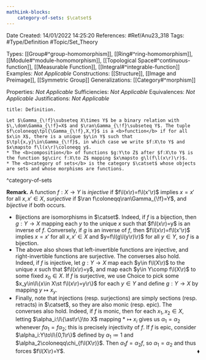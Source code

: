 ```yaml
---
mathLink-blocks:
    category-of-sets: $\catset$
---
```


<div class="topSpace"></div>

Date Created: 14/01/2022 14:25:20
References: #Ref/Anu23_318
Tags: #Type/Definition #Topic/Set_Theory

Types: [[Group#^group-homomorphism]], [[Ring#^ring-homomorphism]], [[Module#^module-homomorphism]], [[Topological Space#^continuous-function]], [[Measurable Function]], [[Integral#^integrable-function]]
Examples: <i>Not Applicable</i>
Constructions: [[Structure]], [[Image and Preimage]], [[Symmetric Group]]
Generalizations: [[Category#^morphism]]

Properties: <i>Not Applicable</i>
Sufficiencies: <i>Not Applicable</i>
Equivalences: <i>Not Applicable</i>
Justifications: <i>Not Applicable</i>

``` ad-Definition
title: Definition.

Let $\Gamma_{\!f}\subseteq X\times Y$ be a binary relation with $\,\dom\Gamma_{\!f}=X$ and $\ran\Gamma_{\!f}\subseteq Y$. The tuple $f\coloneqq\tpl{\Gamma_{\!f},X,Y}$ is a <b>function</b> if for all $x\in X$, there is a unique $y\in Y$ such that $\tpl{x,y}\in\Gamma_{\!f}$, in which case we write $f:X\to Y$ and $x\mapsto f\l(x\r)\coloneqq y$.
* The <b>composition</b> of functions $g:Y\to Z$ after $f:X\to Y$ is the function $g\circ f:X\to Z$ mapping $x\mapsto g\l(f\l(x\r)\r)$.
* The <b>category of sets</b> is the category $\catset$ whose objects are sets and whose morphisms are functions.

```
^category-of-sets

<b>Remark.</b> A function $f:X\to Y$ is <i>injective</i> if $f\l(x\r)=f\l(x'\r)$ implies $x=x'$ for all $x,x'\in X$, <i>surjective</i> if $\ran f\coloneqq\ran\Gamma_{\!f}=Y$, and <i>bijective</i> if both occurs.
* Bijections are isomorphisms in $\catset$. Indeed, if $f$ is a bijection, then $g:Y\to X$ mapping each $y$ to the unique $x$ such that $f\l(x\r)=y$ is an inverse of $f$. Conversely, if $g$ is an inverse of $f$, then $f\l(x\r)=f\l(x'\r)$ implies $x=x'$ for all $x,x'\in X$ and $y=f\l(g\l(y\r)\r)$ for all $y\in Y$, so $f$ is a bijection.
* The above also shows that left-invertible functions are injective, and right-invertible functions are surjective. The converses also hold. Indeed, if $f$ is injective, let $g:Y\to X$ map each $y\in f\l(X\r)$ to the unique $x$ such that $f\l(x\r)=y$, and map each $y\in Y\comp f\l(X\r)$ to some fixed $x_0\in X$. If $f$ is surjective, we use Choice to pick some $x_y\in\l\{x\in X\st f\l(x\r)=y\r\}$ for each $y\in Y$ and define $g:Y\to X$ by mapping $y\mapsto x_y$.
* Finally, note that injections (resp. surjections) are simply sections (resp. retracts) in $\catset$, so they are also monic (resp. epic). The converses also hold. Indeed, if $f$ is monic, then for each $x_1,x_2\in X$, letting $\alpha_i:\l\{\ast\r\}\to X$ mapping $\ast\mapsto x_i$ gives us $\alpha_1=\alpha_2$ whenever $f\alpha_1=f\alpha_2$; this is precisely injectivity of $f$. If $f$ is epic, consider $\alpha_i:Y\to\l\{0,1\r\}$ defined by $\alpha_1\coloneqq 1$ and $\alpha_2\coloneqq\chi_{f\l(X\r)}$. Then $\alpha_1f=\alpha_2f$, so $\alpha_1=\alpha_2$ and thus forces $f\l(X\r)=Y$.<span style="float:right;">$\blacklozenge$</span>
